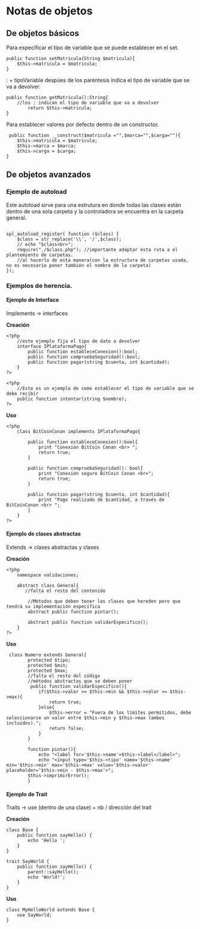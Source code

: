 # Notas de objetos

## De objetos básicos
Para especificar el tipo de variable que se puede establecer en el set.
```
public function setMatricula(String $matricula){
    $this->matricula = $matricula;
}
```
: + tipoVariable despúes de los paréntesis indica el tipo de variable que se va a devolver.
```
public function getMatricula():String{ 
    //los : indican el tipo de variable que va a devolver
        return $this->matricula;
}
```
Para establecer valores por defecto dentro de un constructor.
```
 public function __construct($matricula ="",$marca="",$carga=""){
    $this->matricula = $matricula;
    $this->marca = $marca;
    $this->carga = $carga;
}
```

## De objetos avanzados

### Ejemplo de autoload
Este autoload sirve para una estrutura en donde todas las clases están dentro de una sola carpeta y la controladora se encuentra en la carpeta general.
```
    
spl_autoload_register( function ($class) {
    $class = str_replace('\\', '/',$class);
    // echo "$class<br>";
    require("./$class.php"); //importante adaptar esta ruta a el plantemiento de carpetas.
    //al hacerlo de esta manera(con la estructura de carpetas usada, no es necesario poner también el nombre de la carpeta)
});

```

### Ejemplos de herencia.

#### Ejemplo de Interface
Implements -> interfaces

**Creación**
```
<?php 
    //este ejemplo fija el tipo de dato a devolver
    interface IPlataformaPago{
        public function estableceConexion():bool;
        public function compruebaSeguridad():bool;
        public function pagar(string $cuenta, int $cantidad);
    }
?>
```

```
<?php
    //Este es un ejemplo de como establecer el tipo de variable que se debe recibir
    public function intentar(string $nombre); 
?>
```

**Uso**
```
<?php 
    class BitCoinConan implements IPlataformaPago{

        public function estableceConexion():bool{
            print "Conexión BitCoin Conan <br> ";
            return true;
        }

        public function compruebaSeguridad(): bool{
            print "Conexión seguro BitCoin Conan <br>";
            return true;
        }

        public function pagar(string $cuenta, int $cantidad){
            print "Pago realizado de $cantidad, a través de BitCoinConan <br> ";
        }
    }
?>
```


#### Ejemplo de clases abstractas
Extends -> clases abstractas y clases

**Creación**

```
<?php
    namespace validaciones;

    abstract class General{
       //falta el resto del contenido
        
        //Métodos que deben tener las clases que hereden pero que tendrá su implementación específica
        abstract public function pintar(); 

        abstract public function validarEspecifico();
    }
?>
```
**Uso**

```
 class Numero extends General{
        protected $tipo;
        protected $min;
        protected $max;
        //falta el resto del código
        //métodos abstractas que se deben poner
         public function validarEspecifico(){
            if($this->valor >= $this->min && $this->valor >= $this->max){
                return true;
            }else{
                $this->error = "Fuera de los límites permitidos, debe seleccionarse un valor entre $this->min y $this->max (ambos incluidos).";
                return false;
            }
        }

        function pintar(){
            echo "<label for='$this->name'>$this->label</label>";
            echo "<input type='$this->tipo' name='$this->name' min='$this->min' max='$this->max' value='$this->valor' placeholder='$this->min - $this->max'>";
        $this->imprimirError();
        }
```
#### Ejemplo de Trait
Traits -> use (dentro de una clase) + nb / dirección del trait

**Creación**
```
class Base {
    public function sayHello() {
        echo 'Hello ';
    }
}

trait SayWorld {
    public function sayHello() {
        parent::sayHello();
        echo 'World!';
    }
}
```

**Uso**
```
class MyHelloWorld extends Base {
    use SayWorld;
}
```

